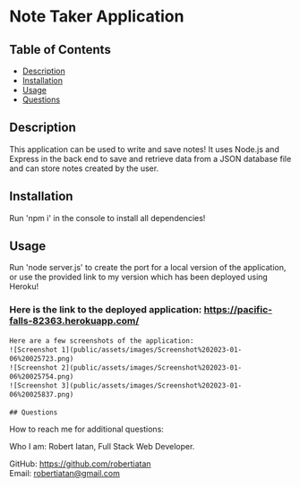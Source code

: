 # Note Taker Application
  
  ## Table of Contents
  * [Description](#description)
  * [Installation](#installation)
  * [Usage](#usage)
  * [Questions](#questions)
  ## Description
  This application can be used to write and save notes! It uses Node.js and Express in the back end to save and retrieve data from a JSON database file and can store notes created by the user.
  ## Installation
  Run 'npm i' in the console to install all dependencies!
  ## Usage
  Run 'node server.js' to create the port for a local version of the application, or use the provided link to my version which has been deployed using Heroku!
  ### Here is the link to the deployed application: https://pacific-falls-82363.herokuapp.com/

    Here are a few screenshots of the application:
    ![Screenshot 1](public/assets/images/Screenshot%202023-01-06%20025723.png)
    ![Screenshot 2](public/assets/images/Screenshot%202023-01-06%20025754.png)
    ![Screenshot 3](public/assets/images/Screenshot%202023-01-06%20025837.png)

    ## Questions

  How to reach me for additional questions:

  Who I am: Robert Iatan, Full Stack Web Developer.
  
  GitHub: https://github.com/robertiatan  
  Email: robertiatan@gmail.com
